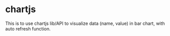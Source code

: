 # chartjs 
This is to use chartjs lib/API to visualize data (name, value) in bar chart, with auto refresh function.
